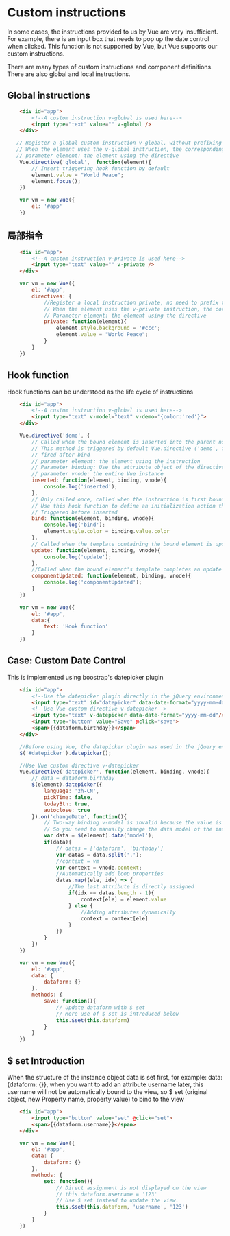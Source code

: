 # Custom instructions
In some cases, the instructions provided to us by Vue are very insufficient. For example, there is an input box that needs to pop up the date control when clicked. This function is not supported by Vue, but Vue supports our custom instructions.

There are many types of custom instructions and component definitions. There are also global and local instructions.

## Global instructions
```html
    <div id="app">
        <!--A custom instruction v-global is used here-->
        <input type="text" value="" v-global />
    </div>
```
```javascript
   // Register a global custom instruction v-global, without prefixing the instruction name v-
   // When the element uses the v-global instruction, the corresponding function will be triggered
   // parameter element: the element using the directive
    Vue.directive('global',  function(element){
        // Insert triggering hook function by default
        element.value = "World Peace";
        element.focus();
    })

    var vm = new Vue({
        el: '#app'
    })
```

## 局部指令
```html
    <div id="app">
        <!--A custom instruction v-private is used here-->
        <input type="text" value="" v-private />
    </div>
```
```javascript
    var vm = new Vue({
        el: '#app',
        directives: {
            //Register a local instruction private, no need to prefix the instruction name v-
            // When the element uses the v-private instruction, the corresponding function will be triggered
            // Parameter element: the element using the directive
            private: function(element){
                element.style.background = '#ccc';
                element.value = "World Peace";
            }
        }
    })
```

## Hook function
Hook functions can be understood as the life cycle of instructions
```html
    <div id="app">
        <!--A custom instruction v-global is used here-->
        <input type="text" v-model="text" v-demo="{color:'red'}">
    </div>
```
```javascript
    Vue.directive('demo', {
        // Called when the bound element is inserted into the parent node
        // This method is triggered by default Vue.directive ('demo', function (element) ())
        // fired after bind
        // parameter element: the element using the instruction
        // Parameter binding: Use the attribute object of the directive
        // parameter vnode: the entire Vue instance
        inserted: function(element, binding, vnode){
            console.log('inserted');
        },
        // Only called once, called when the instruction is first bound to the element,
        // Use this hook function to define an initialization action that is performed once during binding
        // Triggered before inserted
        bind: function(element, binding, vnode){
            console.log('bind');
            element.style.color = binding.value.color
        },
        // Called when the template containing the bound element is updated, regardless of whether the bound value changes
        update: function(element, binding, vnode){
            console.log('update');
        },
        //Called when the bound element's template completes an update cycle.
        componentUpdated: function(element, binding, vnode){
            console.log('componentUpdated');
        }
    })

    var vm = new Vue({
        el: '#app',
        data:{
            text: 'Hook function'
        }
    })
```

## Case: Custom Date Control
This is implemented using boostrap's datepicker plugin
```html
    <div id="app">
        <!--Use the datepicker plugin directly in the jQuery environment-->
        <input type="text" id="datepicker" data-date-format="yyyy-mm-dd"/>
        <!--Use Vue custom directive v-datepicker-->
        <input type="text" v-datepicker data-date-format="yyyy-mm-dd"/>
        <input type="button" value="Save" @click="save">
        <span>{{dataform.birthday}}</span>
    </div>
```
```javascript
    //Before using Vue, the datepicker plugin was used in the jQuery environment.
    $('#datepicker').datepicker();

    //Use Vue custom directive v-datepicker
    Vue.directive('datepicker', function(element, binding, vnode){
        // data = dataform.birthday
        $(element).datepicker({
            language: 'zh-CN',
            pickTime: false,
            todayBtn: true,
            autoclose: true
        }).on('changeDate', function(){
            // Two-way binding v-model is invalid because the value is not entered manually in input
            // So you need to manually change the data model of the instance
            var data = $(element).data('model');
            if(data){
                // datas = ['dataform', 'birthday']
                var datas = data.split('.');
                //context = vm
                var context = vnode.context;
                //Automatically add loop properties
                datas.map((ele, idx) => {
                    //The last attribute is directly assigned
                    if(idx == datas.length - 1){
                        context[ele] = element.value
                    } else {
                        //Adding attributes dynamically
                        context = context[ele]
                    }
                })
            }
        })
    })

    var vm = new Vue({
        el: '#app',
        data: {
            dataform: {}
        },
        methods: {
            save: function(){
                // Update dataform with $ set
                // More use of $ set is introduced below
                this.$set(this.dataform)
            }
        }
    })
```

## $ set Introduction
When the structure of the instance object data is set first, for example: data: {dataform: {}}, when you want to add an attribute username later, this username will not be automatically bound to the view, so $ set (original object, new Property name, property value) to bind to the view
```html
    <div id="app">
        <input type="button" value="set" @click="set">
        <span>{{dataform.username}}</span>
    </div>
```
```javascript
    var vm = new Vue({
        el: '#app',
        data: {
            dataform: {}
        },
        methods: {
            set: function(){
                // Direct assignment is not displayed on the view
                // this.dataform.username = '123'
                // Use $ set instead to update the view.
                this.$set(this.dataform, 'username', '123')
            }
        }
    })
```